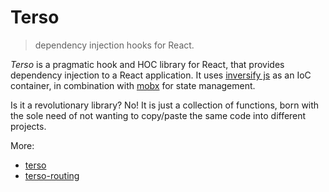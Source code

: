 # Terso

> dependency injection hooks for React.

*Terso* is a pragmatic hook and HOC library for React, that provides dependency injection to a React application. 
It uses [inversify js](https://inversify.io/) as an IoC container, in combination with [mobx](https://mobx.js.org/) for state management.

Is it a revolutionary library? No! It is just a collection of functions, born with the sole need of not wanting to copy/paste the same code into different projects.

More:

* [terso](./packages/terso/)
* [terso-routing](./packages/terso-routing/)